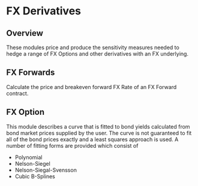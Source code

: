 # FX Derivatives
## Overview
These modules price and produce the sensitivity measures needed to hedge a range of FX Options and other derivatives with an FX underlying.

## FX Forwards
Calculate the price and breakeven forward FX Rate of an FX Forward contract.

## FX Option
This module describes a curve that is fitted to bond yields calculated from bond market prices supplied by the user. The curve is not guaranteed to fit all of the bond prices exactly and a least squares approach is used. A number of fitting forms are provided which consist of

* Polynomial
* Nelson-Siegel
* Nelson-Siegal-Svensson
* Cubic B-Splines

